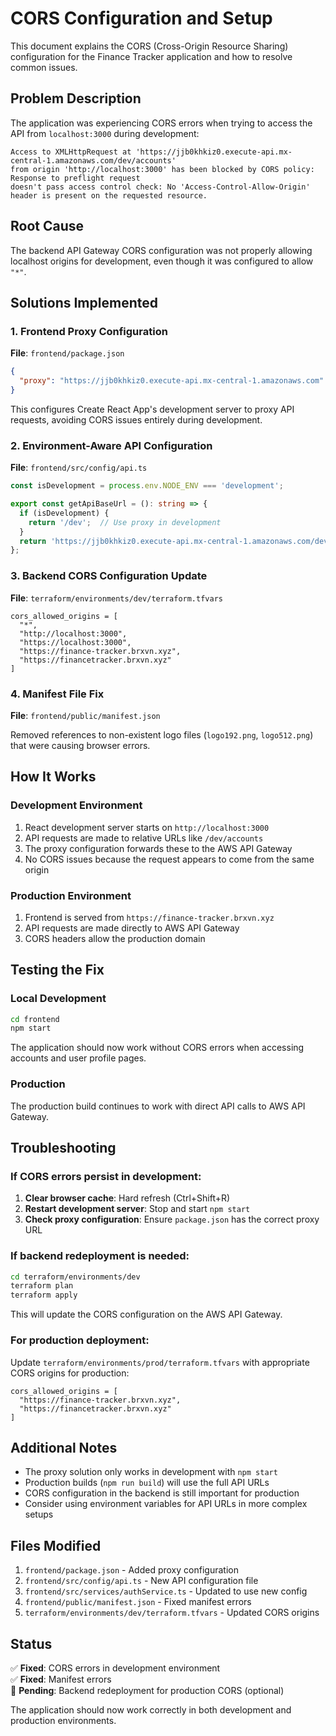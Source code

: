 # CORS Configuration and Setup

This document explains the CORS (Cross-Origin Resource Sharing) configuration for the Finance Tracker application and how to resolve common issues.

## Problem Description

The application was experiencing CORS errors when trying to access the API from `localhost:3000` during development:

```
Access to XMLHttpRequest at 'https://jjb0khkiz0.execute-api.mx-central-1.amazonaws.com/dev/accounts' 
from origin 'http://localhost:3000' has been blocked by CORS policy: Response to preflight request 
doesn't pass access control check: No 'Access-Control-Allow-Origin' header is present on the requested resource.
```

## Root Cause

The backend API Gateway CORS configuration was not properly allowing localhost origins for development, even though it was configured to allow `"*"`.

## Solutions Implemented

### 1. Frontend Proxy Configuration

**File**: `frontend/package.json`
```json
{
  "proxy": "https://jjb0khkiz0.execute-api.mx-central-1.amazonaws.com"
}
```

This configures Create React App's development server to proxy API requests, avoiding CORS issues entirely during development.

### 2. Environment-Aware API Configuration

**File**: `frontend/src/config/api.ts`
```typescript
const isDevelopment = process.env.NODE_ENV === 'development';

export const getApiBaseUrl = (): string => {
  if (isDevelopment) {
    return '/dev';  // Use proxy in development
  }
  return 'https://jjb0khkiz0.execute-api.mx-central-1.amazonaws.com/dev';  // Full URL in production
};
```

### 3. Backend CORS Configuration Update

**File**: `terraform/environments/dev/terraform.tfvars`
```hcl
cors_allowed_origins = [
  "*",
  "http://localhost:3000",
  "https://localhost:3000", 
  "https://finance-tracker.brxvn.xyz",
  "https://financetracker.brxvn.xyz"
]
```

### 4. Manifest File Fix

**File**: `frontend/public/manifest.json`

Removed references to non-existent logo files (`logo192.png`, `logo512.png`) that were causing browser errors.

## How It Works

### Development Environment
1. React development server starts on `http://localhost:3000`
2. API requests are made to relative URLs like `/dev/accounts`
3. The proxy configuration forwards these to the AWS API Gateway
4. No CORS issues because the request appears to come from the same origin

### Production Environment
1. Frontend is served from `https://finance-tracker.brxvn.xyz`
2. API requests are made directly to AWS API Gateway
3. CORS headers allow the production domain

## Testing the Fix

### Local Development
```bash
cd frontend
npm start
```

The application should now work without CORS errors when accessing accounts and user profile pages.

### Production
The production build continues to work with direct API calls to AWS API Gateway.

## Troubleshooting

### If CORS errors persist in development:

1. **Clear browser cache**: Hard refresh (Ctrl+Shift+R)
2. **Restart development server**: Stop and start `npm start`
3. **Check proxy configuration**: Ensure `package.json` has the correct proxy URL

### If backend redeployment is needed:

```bash
cd terraform/environments/dev
terraform plan
terraform apply
```

This will update the CORS configuration on the AWS API Gateway.

### For production deployment:

Update `terraform/environments/prod/terraform.tfvars` with appropriate CORS origins for production:

```hcl
cors_allowed_origins = [
  "https://finance-tracker.brxvn.xyz",
  "https://financetracker.brxvn.xyz"
]
```

## Additional Notes

- The proxy solution only works in development with `npm start`
- Production builds (`npm run build`) will use the full API URLs
- CORS configuration in the backend is still important for production
- Consider using environment variables for API URLs in more complex setups

## Files Modified

1. `frontend/package.json` - Added proxy configuration
2. `frontend/src/config/api.ts` - New API configuration file
3. `frontend/src/services/authService.ts` - Updated to use new config
4. `frontend/public/manifest.json` - Fixed manifest errors
5. `terraform/environments/dev/terraform.tfvars` - Updated CORS origins

## Status

✅ **Fixed**: CORS errors in development environment  
✅ **Fixed**: Manifest errors  
🔄 **Pending**: Backend redeployment for production CORS (optional)  

The application should now work correctly in both development and production environments.
